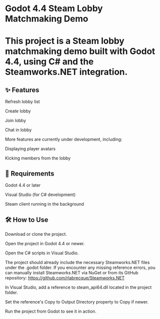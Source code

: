 # Godot 4.4 Steam Lobby Matchmaking Demo
# This project is a Steam lobby matchmaking demo built with Godot 4.4, using C# and the Steamworks.NET integration.

## ✨ Features
Refresh lobby list

Create lobby

Join lobby

Chat in lobby

More features are currently under development, including:

Displaying player avatars

Kicking members from the lobby

## 🧩 Requirements
Godot 4.4 or later

Visual Studio (for C# development)

Steam client running in the background

## 🛠️ How to Use
Download or clone the project.

Open the project in Godot 4.4 or newer.

Open the C# scripts in Visual Studio.

The project should already include the necessary Steamworks.NET files under the .godot folder.
If you encounter any missing reference errors, you can manually install Steamworks.NET via NuGet or from its GitHub repository:
https://github.com/rlabrecque/Steamworks.NET

In Visual Studio, add a reference to steam_api64.dll located in the project folder.

Set the reference's Copy to Output Directory property to Copy if newer.

Run the project from Godot to see it in action.
